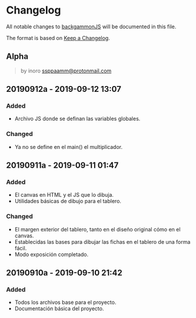 # Changelog
All notable changes to [backgammonJS](https://github.com/boot1110001/backgammonJS) will be documented in this file.

The format is based on [Keep a Changelog](https://keepachangelog.com/en/1.0.0/).

## Alpha
> by inoro <ssppaamm@protonmail.com>

## 20190912a - 2019-09-12 13:07
### Added
- Archivo JS donde se definan las variables globales.
### Changed
- Ya no se define en el main() el multiplicador.

## 20190911a - 2019-09-11 01:47
### Added
- El canvas en HTML y el JS que lo dibuja.
- Utilidades básicas de dibujo para el tablero.
### Changed
- El margen exterior del tablero, tanto en el diseño original cómo en el canvas.
- Establecidas las bases para dibujar las fichas en el tablero de una forma fácil.
- Modo exposición completado.

## 20190910a - 2019-09-10 21:42
### Added
- Todos los archivos base para el proyecto.
- Documentación básica del proyecto.
